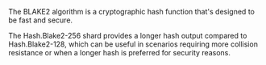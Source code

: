The BLAKE2 algorithm is a cryptographic hash function that's designed to be fast and secure.

The Hash.Blake2-256 shard provides a longer hash output compared to Hash.Blake2-128, which can be useful in scenarios requiring more collision resistance or when a longer hash is preferred for security reasons.